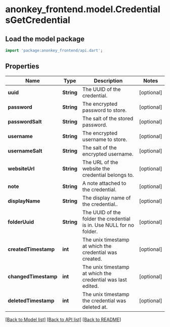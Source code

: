 # anonkey_frontend.model.CredentialsGetCredential

## Load the model package
```dart
import 'package:anonkey_frontend/api.dart';
```

## Properties
Name | Type | Description | Notes
------------ | ------------- | ------------- | -------------
**uuid** | **String** | The UUID of the credential. | [optional] 
**password** | **String** | The encrypted password to store. | [optional] 
**passwordSalt** | **String** | The salt of the stored password. | [optional] 
**username** | **String** | The encrypted username to store. | [optional] 
**usernameSalt** | **String** | The salt of the encrypted username. | [optional] 
**websiteUrl** | **String** | The URL of the website the credential belongs to. | [optional] 
**note** | **String** | A note attached to the credential. | [optional] 
**displayName** | **String** | The display name of the credential.. | [optional] 
**folderUuid** | **String** | The UUID of the folder the credential is in.  Use NULL for no folder. | [optional] 
**createdTimestamp** | **int** | The unix timestamp at which the credential was created. | [optional] 
**changedTimestamp** | **int** | The unix timestamp at which the credential was last edited. | [optional] 
**deletedTimestamp** | **int** | The unix timestamp the credential was deleted at. | [optional] 

[[Back to Model list]](../README.md#documentation-for-models) [[Back to API list]](../README.md#documentation-for-api-endpoints) [[Back to README]](../README.md)


